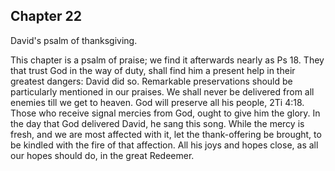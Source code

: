 ## Chapter 22

David's psalm of thanksgiving.

This chapter is a psalm of praise; we find it afterwards nearly as Ps 18. They that trust God in the way of duty, shall find him a present help in their greatest dangers: David did so. Remarkable preservations should be particularly mentioned in our praises. We shall never be delivered from all enemies till we get to heaven. God will preserve all his people, 2Ti 4:18. Those who receive signal mercies from God, ought to give him the glory. In the day that God delivered David, he sang this song. While the mercy is fresh, and we are most affected with it, let the thank-offering be brought, to be kindled with the fire of that affection. All his joys and hopes close, as all our hopes should do, in the great Redeemer.


